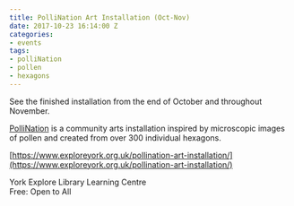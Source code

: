 ```yaml
---
title: PolliNation Art Installation (Oct-Nov)
date: 2017-10-23 16:14:00 Z
categories:
- events
tags:
- polliNation
- pollen
- hexagons
---
```


See the finished installation from the end of October and throughout November.

[PolliNation](http://www.tellingthebees.buzz/events/2017/07/25/pollination-workshop.html) is a community arts installation inspired by microscopic images of pollen and created from over 300 individual hexagons.

[https://www.exploreyork.org.uk/pollination-art-installation/](https://www.exploreyork.org.uk/pollination-art-installation/)

York Explore Library Learning Centre  
Free: Open to All
